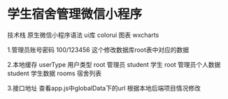 # 学生宿舍管理微信小程序
技术栈
原生微信小程序语法
ui库 colorui
图表 wxcharts

1.管理员账号密码
100/123456
这个修改数据库root表中对应的数据

2.本地缓存
userType 用户类型
root 管理员 student 学生
root 管理员个人数据
student 学生数据
rooms 宿舍列表

3.接口地址
查看app.js中globalData下的url 根据本地后端项目情况修改






